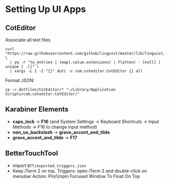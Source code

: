 # Setting Up UI Apps

## CotEditor

Associate all text files

```shell
curl "https://raw.githubusercontent.com/github/linguist/master/lib/linguist/languages.yml" \
  | yq -r "to_entries | (map(.value.extensions) | flatten) - [null] | unique | .[]" \
  | xargs -L 1 -I "{}" duti -s com.coteditor.CotEditor {} all
```

Format JSON:

```shell
cp ~/.dotfiles/CotEditor/* "~/Library/Application Scripts/com.coteditor.CotEditor/"
```


## Karabiner Elements

* **caps_lock** -> **F16** (and System Settings -> Keyboard Shortcuts -> Input Methods -> F16 to change input method)
* **non_us_backslash** -> **grave_accent_and_tilde**
* **grave_accent_and_tilde** -> **F17**


## BetterTouchTool

* import `BTT/exported_triggers.json`
* Keep iTerm 2 on top.
  Triggers: open iTerm 2 and double-click on menubar
  Action: Pin/Unpin Focused Window To Float On Top
